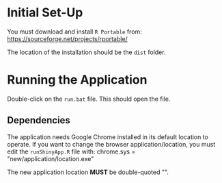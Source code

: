 # Initial Set-Up

You must download and install `R Portable` from:
	https://sourceforge.net/projects/rportable/

The location of the installation should be the `dist` folder. 

# Running the Application

Double-click on the `run.bat` file. This should open the file. 

## Dependencies

The application needs Google Chrome installed in its default location to operate. 
If you want to change the browser application/location, you must edit the `runShinyApp.R`
file with:
	chrome.sys = "new/application/location.exe"

The new application location **MUST** be double-quoted "".
